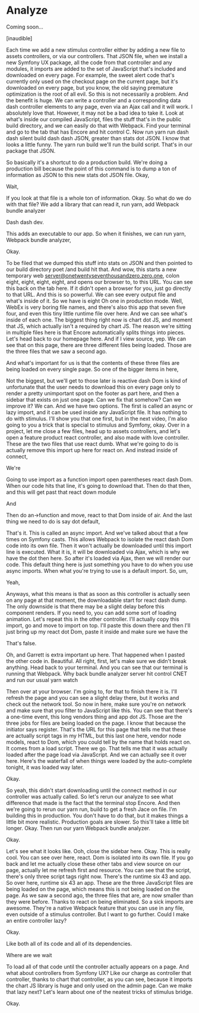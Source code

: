 # Analyze

Coming soon...

[inaudible]

Each time we add a new stimulus controller either by adding a new file to assets
controllers, or via our controllers. That JSON file, when we install a new Symfony UX
package, all the code from that controller and any modules, it imports are added to
the set of JavaScript that's included and downloaded on every page. For example, the
sweet alert code that's currently only used on the checkout page on the current page,
but it's downloaded on every page, but you know, the old saying premature
optimization is the root of all evil. So this is not necessarily a problem. And the
benefit is huge. We can write a controller and a corresponding data dash controller
elements to any page, even via an Ajax call and it will work. I absolutely love that.
However, it may not be a bad idea to take it. Look at what's inside our compiled
JavaScript, files the stuff that's in the public build directory, and we can easily
do that with Webpack. Find your terminal and go to the tab that has Encore and hit
control C. Now run yarn run dash dash silent build dash dash JSON, greater than stats
dot JSON. I know that looks a little funny. The yarn run build we'll run the build
script. That's in our package that JSON.

So basically it's a shortcut to do a production build. We're doing a production bill
because the point of this command is to dump a ton of information as JSON to this new
stats dot JSON file. Okay,

Wait,

If you look at that file is a whole ton of information. Okay. So what do we do with
that file? We add a library that can read it, run yarn, add Webpack bundle analyzer

Dash dash dev.

This adds an executable to our app. So when it finishes, we can run yarn, Webpack
bundle analyzer,

Okay.

To be filed that we dumped this stuff into stats on JSON and then pointed to our
build directory poet /and build hit that. And wow, this starts a new temporary web
server@onetwentyseventhousandzero.zero.one, colon eight, eight, eight, eight, and
opens our browser to, to this URL. You can see this back on the tab here. If it
didn't open a browser for you, just go directly to that URL. And this is so powerful.
We can see every output file and what's inside of it. So we have is eight Oh one in
production mode. Well, WebEx is very boring file names, and there's also this app
that seven five four, and even this tiny little runtime file over here. And we can
see what's inside of each one. The biggest thing right now is chart dot JS, and
moment that JS, which actually isn't a required by chart JS. The reason we're sitting
in multiple files here is that Encore automatically splits things into pieces. Let's
head back to our homepage here. And if I view source, yep. We can see that on this
page, there are three different files being loaded. Those are the three files that we
saw a second ago.

And what's important for us is that the contents of these three files are being
loaded on every single page. So one of the bigger items in here,

Not the biggest, but we'll get to those later is reactive dash Dom is kind of
unfortunate that the user needs to download this on every page only to render a
pretty unimportant spot on the footer as part here, and then a sidebar that exists on
just one page. Can we fix that somehow? Can we improve it? We can. And we have two
options. The first is called an async or lazy import, and it can be used inside any
JavaScript file. It has nothing to do with stimulus. I'll show you that one first,
but in the next video, I'm also going to you a trick that is special to stimulus and
Symfony, okay. Over in a project, let me close a few files, head up to assets
controllers, and let's open a feature product react controller, and also made with
love controller. These are the two files that use react dumb. What we're going to do
is actually remove this import up here for react on. And instead inside of connect,

We're

Going to use import as a function import open parentheses react dash Dom. When our
code hits that line, it's going to download that. Then do that then, and this will
get past that react down module

And

Then do an->function and move, react to that Dom inside of air. And the last thing we
need to do is say dot default,

That's it. This is called an async import. And we've talked about that a few times on
Symfony casts. This allows Webpack to isolate the react dash Dom code into its own
file. Then it won't actually be downloaded until this import line is executed. What
it is, it will be downloaded via Ajax, which is why we have the dot then here. So
after it's loaded via Ajax, then we will render our code. This default thing here is
just something you have to do when you use async imports. When what you're trying to
use is a default import. So, um,

Yeah,

Anyways, what this means is that as soon as this controller is actually seen on any
page at that moment, the downloadable start for react dash dump. The only downside is
that there may be a slight delay before this component renders. If you need to, you
can add some sort of loading animation. Let's repeat this in the other controller.
I'll actually copy this import, go and move to import on top. I'll paste this down
there and then I'll just bring up my react dot Dom, paste it inside and make sure we
have the

That's false.

Oh, and Garrett is extra important up here. That happened when I pasted the other
code in. Beautiful. All right, first, let's make sure we didn't break anything. Head
back to your terminal. And you can see that our terminal is running that Webpack. Why
back bundle analyzer server hit control CNET and run our usual yarn watch

Then over at your browser. I'm going to, for that to finish there it is. I'll refresh
the page and you can see a slight delay there, but it works and check out the network
tool. So now in here, make sure you're on network and make sure that you filter to
JavaScript like this. You can see that there's a one-time event, this long vendors
thing and app dot JS. Those are the three jobs for files are being loaded on the
page. I know that because the initiator says register. That's the URL for this page
that tells me that these are actually script tags in my HTML, but this last one here,
vendor node models, react to Dom, which you could tell by the name that holds react
on. It comes from a load script. There we go. That tells me that it was actually
loaded after the page load via JavaScript. And we can actually see it over here.
Here's the waterfall of when things were loaded by the auto-complete tonight, it was
loaded way later.

Okay.

So yeah, this didn't start downloading until the connect method in our controller was
actually called. So let's rerun our analyze to see what difference that made is the
fact that the terminal stop Encore. And then we're going to rerun our yarn run, build
to get a fresh Jace on file. I'm building this in production. You don't have to do
that, but it makes things a little bit more realistic. Production goals are slower.
So this'll take a little bit longer. Okay. Then run our yarn Webpack bundle analyzer.

Okay.

Let's see what it looks like. Ooh, close the sidebar here. Okay. This is really cool.
You can see over here, react. Dom is isolated into its own file. If you go back and
let me actually close these other tabs and view source on our page, actually let me
refresh first and resource. You can see that the script, there's only three script
tags right now. There's the runtime six 43 and app. So over here, runtime six 43 an
app. These are the three JavaScript files are being loaded on the page, which means
this is not being loaded on the page. As we saw a second ago, the three files that
are, are now smaller than they were before. Thanks to react on being eliminated. So a
sick imports are awesome. They're a native Webpack feature that you can use in any
file, even outside of a stimulus controller. But I want to go further. Could I make
an entire controller lazy?

Okay.

Like both all of its code and all of its dependencies.

Where are we wait

To load all of that code until the controller actually appears on a page. And what
about controllers from Symfony UX? Like our charge as controller that controller,
thanks to chart that controller, as you can see, because it imports the chart JS
library is huge and only used on the admin page. Can we make that lazy next? Let's
learn about one of the neatest tricks of stimulus bridge.

Okay.

